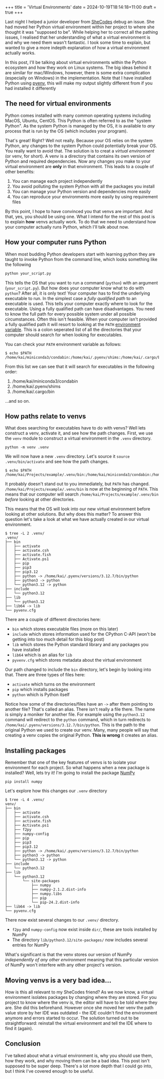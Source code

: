 +++
title = 'Virtual Environments'
date = 2024-10-19T18:14:18+11:00
draft = true
+++

Last night I helped a junior developer from [SheCodes](https://shecodes.com.au/) debug an issue. She
had moved her Python virtual environment within her project to where she thought it was "supposed to be". While 
helping her to correct all the pathing issues, I realised that her understanding of what a virtual environment is and 
why we need them wasn't fantastic. I took some time to explain, but wanted to give a more indepth explanation of how
a virtual environment actually works. 

In this post, I'll be talking about virtual environments within the Python ecosystem and how they work on Linux systems.
The big ideas behind it are similar for mac/Windows, however, there is some extra complication (especially on Windows) 
in the implementation. Note that I have installed Python using [pyenv](https://github.com/pyenv/pyenv), this will make
my output slightly different from if you had installed it differently

## The need for virtual environments

Python comes installed with many common operating systems including MacOS, Ubuntu, CentOS. This Python is often referred
to as the "system Python". As the system Python is managed by the OS, it is available to _any_ process that is run by 
the OS (which includes your program). 

That's great! Right? Well not really. Because your OS relies on the system Python, any changes to the system Python
could potentially break your OS. You really want to avoid that. The solution is to creat a _virtual environment_ (or 
venv, for short). A venv is a directory that contains its own version of Python and required dependencies. Now any
changes you make to your virtual environment are __only__ in that environment. This leads to a couple of other benefits:

1. You can manage each project independently
2. You avoid polluting the system Python with all the packages you install
3. You can manage your Python version and dependencies more easily
4. You can reproduce your environments more easily by using requirement files

By this point, I hope to have convinced you that venvs are important. And that, yes, you should be using one. What I
intend for the rest of this post is to explain __how__ venvs actually work. To do that we need to understand how your 
computer actually runs Python, which I'll talk about now.

## How your computer runs Python

When most budding Python developers start with learning python they are taught to invoke Python from the command line, 
which looks something like the following

```bash
python your_script.py
```

This tells the OS that you want to run a command (``python``) with an argument (``your_script.py``). But how does
your computer know what to do with ``python``? After all, it is only text! Your computer has to find the underlying
executable to run. In the simplest case a _fully qualified path_ to an executable is used. This tells your computer
exactly where to look for the executable. Using a fully qualified path can have disadvantages. You need to know the 
full path for every possible system under all possible circumstances. Often this isn't feasible. When your computer 
isn't provided a fully qualified path it will resort to looking at the ``PATH`` [environment variable](https://en.wikipedia.org/wiki/Environment_variable).
This is a colon seperated list of all the directories that your computer should search for when looking for executables.

You can check your ``PATH`` environment variable as follows:

```shell
$ echo $PATH
/home/kai/miniconda3/condabin:/home/kai/.pyenv/shims:/home/kai/.cargo/bin:/home/kai/.pyenv/bin:/home/kai/.local/bin:/usr/local/sbin:/usr/local/bin:/usr/sbin:/usr/bin:/sbin:/bin:/usr/games:/usr/local/games:/snap/bin:/snap/bin:/home/kai/.local/share/JetBrains/Toolbox/scriptsexport:/.local/bin
```

From this list we can see that it will search for executables in the following order:

1. /home/kai/miniconda3/condabin
2. /home/kai/.pyenv/shims
3. /home/kai/.cargo/bin

...and so on.

## How paths relate to venvs

What does searching for executables have to do with venvs? Well lets construct a venv, activate it, and see how the path
changes. First, we use the ``venv`` module to construct a virtual environment in the ``.venv`` directory.

```shell
python -m venv .venv
```

We will now have a new ``.venv`` directory. Let's source it ``source .venv/bin/activate`` and see how the path changes.

```shell
$ echo $PATH
/home/kai/Projects/example/.venv/bin:/home/kai/miniconda3/condabin:/home/kai/.pyenv/shims:/home/kai/.cargo/bin:/home/kai/.pyenv/bin:/home/kai/.local/bin:/usr/local/sbin:/usr/local/bin:/usr/sbin:/usr/bin:/sbin:/bin:/usr/games:/usr/local/games:/snap/bin:/snap/bin:/home/kai/.local/share/JetBrains/Toolbox/scriptsexport:/.local/bin
```

It probably doesn't stand out to you immediately, but ``PATH`` has changed. ``/home/kai/Projects/example/.venv/bin`` is
now at the beginning of ``PATH``. This means that our computer will search ``/home/kai/Projects/example/.venv/bin`` 
_before_ looking at other directories. 

This means that the OS will look into our new virtual environment before looking at other solutions. But why does this
matter? To answer this question let's take a look at what we have actually created in our virtual environment.

```shell
$ tree -L 2 .venv/
.venv/
├── bin
│   ├── activate
│   ├── activate.csh
│   ├── activate.fish
│   ├── Activate.ps1
│   ├── pip
│   ├── pip3
│   ├── pip3.12
│   ├── python -> /home/kai/.pyenv/versions/3.12.7/bin/python
│   ├── python3 -> python
│   └── python3.12 -> python
├── include
│   └── python3.12
├── lib
│   └── python3.12
├── lib64 -> lib
└── pyvenv.cfg
```

There are a couple of different directories here:

* ``bin`` which stores executable files (more on this later)
* ``include`` which stores information used for the CPython C-API (won't be getting into too much detail for this blog post)
* ``lib`` which stores the Python standard library and any packages you have installed
* ``lib64`` which is an alias for ``lib``
* ``pyvenv.cfg`` which stores metadata about the virtual environment

Our path changed to include the ``bin`` directory, let's begin by looking into that. There are three types of files here:

* ``activate`` which turns on the environment
* ``pip`` which installs packages
* ``python`` which is Python itself

Notice how some of the directories/files have an ``->`` after them pointing to another file? That's called an alias. 
There isn't really a file there. The name is simply a moniker for another file. For example using the ``python3.12``
command will redirect to the ``python`` command, which in turn redirects to
``/home/kai/.pyenv/versions/3.12.7/bin/python``. This is the path to the original Python we used to create our venv. 
Many, many people will say that creating a venv copies the original Python. **This is wrong** it creates an alias.

## Installing packages

Remember that one of the key features of venvs is to isolate your environment for each project. So what happens when a
new package is installed? Well, lets try it! I'm going to install the package [NumPy](https://numpy.org/)

```shell
pip install numpy
```

Let's explore how this changes our ``.venv`` directory

```shell
$ tree -L 4 .venv/
venv/
├── bin
│   ├── activate
│   ├── activate.csh
│   ├── activate.fish
│   ├── Activate.ps1
│   ├── f2py
│   ├── numpy-config
│   ├── pip
│   ├── pip3
│   ├── pip3.12
│   ├── python -> /home/kai/.pyenv/versions/3.12.7/bin/python
│   ├── python3 -> python
│   └── python3.12 -> python
├── include
│   └── python3.12
├── lib
│   └── python3.12
│       └── site-packages
│           ├── numpy
│           ├── numpy-2.1.2.dist-info
│           ├── numpy.libs
│           ├── pip
│           └── pip-24.2.dist-info
├── lib64 -> lib
└── pyvenv.cfg
```

There now exist several changes to our `.venv/` directory.

* `f2py` and `numpy-config` now exist inside `dir/`, these are tools installed by NumPy
* The directory `lib/python3.12/site-packages/` now includes several entries for NumPy

What's significant is that the venv stores our version of NumPy _independently of any other environment_ meaning
that this particular version of NumPy won't interfere with any other project's version.

## Moving venvs is a very bad idea...

How is this all relevant to my SheCodes friend? As we now know, a virtual environment isolates packages by changing
where they are stored. For you project to know where the venv is, the editor will have to be told where they are. She
did this beforehand. However once she moved her venv the path value store by her IDE was outdated - the IDE couldn't
find the environment anymore and errors started to occur. The solution turned out to be straightforward: reinstall the
virtual environment and tell the IDE where to find it (again).

## Conclusion

I've talked about what a virtual environment is, why you should use them, how they work, and why moving them can be a 
bad idea. This post isn't supposed to be super deep. There's a lot more depth that I could go into, but I think I've 
covered enough to be useful.